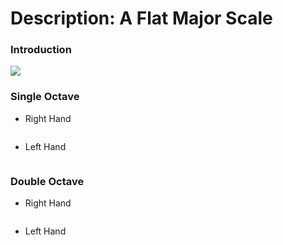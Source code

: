 # Description: A Flat Major Scale

### Introduction
![](images/major-scale-04-e-flat-major-scale.png)

### Single Octave
* Right Hand
```

```
* Left Hand
```

```

### Double Octave
* Right Hand
```

```
* Left Hand
```

```
